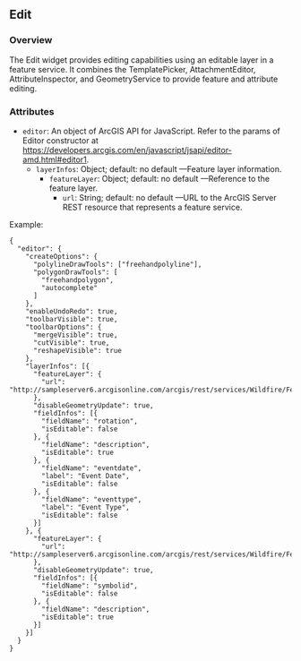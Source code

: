 ## Edit ##
### Overview ###
The Edit widget provides editing capabilities using an editable layer in a feature service. It combines the TemplatePicker, AttachmentEditor, AttributeInspector, and GeometryService to provide feature and attribute editing.

### Attributes ###
* `editor`: An object of ArcGIS API for JavaScript. Refer to the params of Editor constructor at https://developers.arcgis.com/en/javascript/jsapi/editor-amd.html#editor1.
    - `layerInfos`: Object; default: no default —Feature layer information.
        - `featureLayer`:  Object; default: no default —Reference to the feature layer.
            - `url`: String; default: no default —URL to the ArcGIS Server REST resource that represents a feature service.

Example:
```
{
  "editor": {
    "createOptions": {
      "polylineDrawTools": ["freehandpolyline"],
      "polygonDrawTools": [
        "freehandpolygon",
        "autocomplete"
      ]
    },
    "enableUndoRedo": true,
    "toolbarVisible": true,
    "toolbarOptions": {
      "mergeVisible": true,
      "cutVisible": true,
      "reshapeVisible": true
    },
    "layerInfos": [{
      "featureLayer": {
        "url": "http://sampleserver6.arcgisonline.com/arcgis/rest/services/Wildfire/FeatureServer/0"
      },
      "disableGeometryUpdate": true,
      "fieldInfos": [{
        "fieldName": "rotation",
        "isEditable": false
      }, {
        "fieldName": "description",
        "isEditable": true
      }, {
        "fieldName": "eventdate",
        "label": "Event Date",
        "isEditable": false
      }, {
        "fieldName": "eventtype",
        "label": "Event Type",
        "isEditable": false
      }]
    }, {
      "featureLayer": {
        "url": "http://sampleserver6.arcgisonline.com/arcgis/rest/services/Wildfire/FeatureServer/1"
      },
      "disableGeometryUpdate": true,
      "fieldInfos": [{
        "fieldName": "symbolid",
        "isEditable": false
      }, {
        "fieldName": "description",
        "isEditable": true
      }]
    }]
  }
}
```
